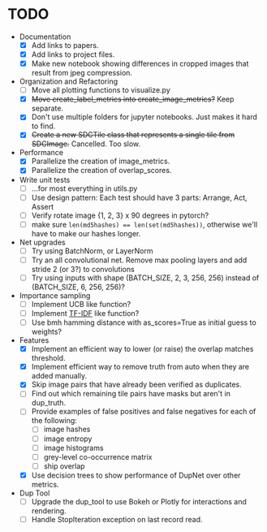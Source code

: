 # TODO

* Documentation
  - [x] Add links to papers.
  - [x] Add links to project files.
  - [x] Make new notebook showing differences in cropped images that result from jpeg compression.
* Organization and Refactoring
  - [ ] Move all plotting functions to visualize.py
  - [x] ~~Move create_label_metrics into create_image_metrics?~~ Keep separate.
  - [x] Don't use multiple folders for jupyter notebooks.  Just makes it hard to find.
  - [x] ~~Create a new SDCTile class that represents a single tile from SDCImage.~~ Cancelled. Too slow.
* Performance
  - [x] Parallelize the creation of image_metrics.
  - [x] Parallelize the creation of overlap_scores.
* Write unit tests
  - [ ] ...for most everything in utils.py
  - [ ] Use design pattern: Each test should have 3 parts: Arrange, Act, Assert
  - [ ] Verify rotate image {1, 2, 3} x 90 degrees in pytorch?
  - [ ] make sure `len(md5hashes) == len(set(md5hashes))`, otherwise we'll have to make our hashes longer.
* Net upgrades
  - [ ] Try using BatchNorm, or LayerNorm
  - [ ] Try an all convolutional net. Remove max pooling layers and add stride 2 (or 3?) to convolutions
  - [ ] Try using inputs with shape (BATCH_SIZE, 2, 3, 256, 256) instead of (BATCH_SIZE, 6, 256, 256)?
* Importance sampling
  - [ ] Implement UCB like function?
  - [ ] Implement [TF-IDF](https://skymind.ai/wiki/bagofwords-tf-idf) like function?
  - [ ] Use bmh hamming distance with as_scores=True as initial guess to weights?
* Features
  - [x] Implement an efficient way to lower (or raise) the overlap matches threshold.
  - [x] Implement efficient way to remove truth from auto when they are added manually.
  - [x] Skip image pairs that have already been verified as duplicates.
  - [ ] Find out which remaining tile pairs have masks but aren't in dup_truth.
  - [ ] Provide examples of false positives and false negatives for each of the following:
    - [ ] image hashes
    - [ ] image entropy
    - [ ] image histograms
    - [ ] grey-level co-occurrence matrix
    - [ ] ship overlap
  - [x] Use decision trees to show performance of DupNet over other metrics.
* Dup Tool
  - [ ] Upgrade the dup_tool to use Bokeh or Plotly for interactions and rendering.
  - [ ] Handle StopIteration exception on last record read.

